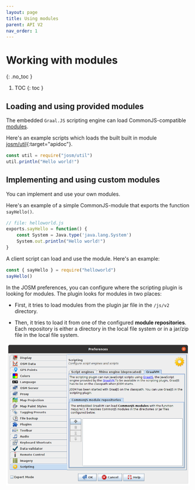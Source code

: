 ```yaml
---
layout: page
title: Using modules
parent: API V2
nav_order: 1
---
```


# Working with modules
{: .no_toc }

1. TOC
{: toc }

## Loading and using provided modules

The embedded `Graal.JS` scripting engine can load CommonJS-compatible [modules][CommonJS module].

Here's an example scripts which loads the built built in module [josm/util]{:target="apidoc"}.

```js
const util = require("josm/util")
util.println("Hello world!")
```

## Implementing and using custom modules

You can implement and use your own modules.

Here's an example of a simple CommonJS-module that exports the function `sayHello()`.

```js
// file: helloworld.js
exports.sayHello = function() {
    const System = Java.type('java.lang.System')
    System.out.println("Hello world!")
}
```

A client script can load and use the module. Here's an example:

```js
const { sayHello } = require("helloworld")
sayHello()
```

In the JOSM preferences, you can configure where the scripting plugin is looking
for modules. The plugin looks for modules in two places:

* First, it tries to load modules from the plugin jar file in the <code class="inline">/js/v2</code> directory.

* Then, it tries to load it from one of the configured **module repositories**. Each
  repository is either a directory in the local file system or in a jar/zip file in the local file system.


<img src="/assets/img/v2/configure-script-repositories.png"/>



[CommonJS module]: http://www.commonjs.org/specs/modules/1.0/
[josm/util]: ../../api/v2/module-josm_util.html